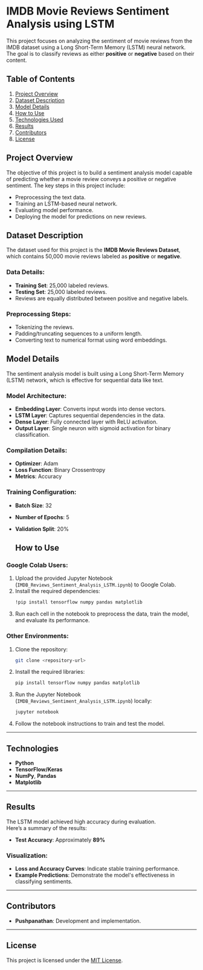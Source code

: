 # IMDB Movie Reviews Sentiment Analysis using LSTM

This project focuses on analyzing the sentiment of movie reviews from the IMDB dataset using a Long Short-Term Memory (LSTM) neural network. The goal is to classify reviews as either **positive** or **negative** based on their content.

## Table of Contents
1. [Project Overview](#project-overview)  
2. [Dataset Description](#dataset-description)  
3. [Model Details](#model-details)  
4. [How to Use](#how-to-use)  
5. [Technologies Used](#technologies-used)  
6. [Results](#results)  
7. [Contributors](#contributors)  
8. [License](#license)  

## Project Overview
The objective of this project is to build a sentiment analysis model capable of predicting whether a movie review conveys a positive or negative sentiment. The key steps in this project include:  
- Preprocessing the text data.  
- Training an LSTM-based neural network.  
- Evaluating model performance.  
- Deploying the model for predictions on new reviews.  

## Dataset Description
The dataset used for this project is the **IMDB Movie Reviews Dataset**, which contains 50,000 movie reviews labeled as **positive** or **negative**.  

### Data Details:
- **Training Set**: 25,000 labeled reviews.  
- **Testing Set**: 25,000 labeled reviews.  
- Reviews are equally distributed between positive and negative labels.  

### Preprocessing Steps:
- Tokenizing the reviews.  
- Padding/truncating sequences to a uniform length.  
- Converting text to numerical format using word embeddings.  

## Model Details
The sentiment analysis model is built using a Long Short-Term Memory (LSTM) network, which is effective for sequential data like text.  

### Model Architecture:
- **Embedding Layer**: Converts input words into dense vectors.  
- **LSTM Layer**: Captures sequential dependencies in the data.  
- **Dense Layer**: Fully connected layer with ReLU activation.  
- **Output Layer**: Single neuron with sigmoid activation for binary classification.  

### Compilation Details:
- **Optimizer**: Adam  
- **Loss Function**: Binary Crossentropy  
- **Metrics**: Accuracy  

### Training Configuration:
- **Batch Size**: 32  
- **Number of Epochs**: 5  
- **Validation Split**: 20%  

   ## How to Use

### Google Colab Users:
1. Upload the provided Jupyter Notebook (`IMDB_Reviews_Sentiment_Analysis_LSTM.ipynb`) to Google Colab.
2. Install the required dependencies:
    ```bash
    !pip install tensorflow numpy pandas matplotlib
    ```
3. Run each cell in the notebook to preprocess the data, train the model, and evaluate its performance.

### Other Environments:
1. Clone the repository:
    ```bash
    git clone <repository-url>
    ```
2. Install the required libraries:
    ```bash
    pip install tensorflow numpy pandas matplotlib
    ```
3. Run the Jupyter Notebook (`IMDB_Reviews_Sentiment_Analysis_LSTM.ipynb`) locally:
    ```bash
    jupyter notebook
    ```
4. Follow the notebook instructions to train and test the model.

---

## Technologies
- **Python**
- **TensorFlow/Keras**
- **NumPy**, **Pandas**
- **Matplotlib**

---

## Results
The LSTM model achieved high accuracy during evaluation.  
Here’s a summary of the results:
- **Test Accuracy**: Approximately **89%**

### Visualization:
- **Loss and Accuracy Curves**: Indicate stable training performance.
- **Example Predictions**: Demonstrate the model's effectiveness in classifying sentiments.

---

## Contributors
- **Pushpanathan**: Development and implementation.

---

## License
This project is licensed under the [MIT License](LICENSE).





